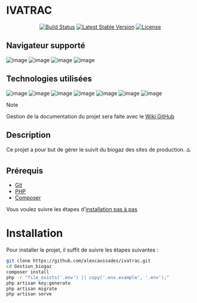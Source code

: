 # IVATRAC 

<p align="center">
<a href="https://github.com/laravel/framework/actions"><img src="https://github.com/laravel/framework/workflows/tests/badge.svg" alt="Build Status"></a>
<a href="https://packagist.org/packages/laravel/framework"><img src="https://img.shields.io/packagist/v/laravel/framework" alt="Latest Stable Version"></a>
<a href="https://packagist.org/packages/laravel/framework"><img src="https://img.shields.io/packagist/l/laravel/framework" alt="License"></a>
</p>

## Navigateur supporté
![image](https://img.shields.io/badge/Firefox_Browser-FF7139?style=for-the-badge&logo=Firefox-Browser&logoColor=white)
![image](https://img.shields.io/badge/Google_Chrome-4285F4?style=for-the-badge&logo=Google-Chrome&logoColor=white)
![image](https://img.shields.io/badge/Opera-FF1B2D?style=for-the-badge&logo=Opera&logoColor=white)
![image](https://img.shields.io/badge/Microsoft_Edge-0078D7?style=for-the-badge&logo=Microsoft-Edge&logoColor=white)

## Technologies utilisées
![image](https://img.shields.io/badge/PHP-777BB4?style=for-the-badge&logo=PHP&logoColor=white)
![image](https://img.shields.io/badge/Laravel-FF2D20?style=for-the-badge&logo=Laravel&logoColor=white)
![image](https://img.shields.io/badge/HTML5-E34F26?style=for-the-badge&logo=HTML5&logoColor=white)
![image](https://img.shields.io/badge/CSS3-1572B6?style=for-the-badge&logo=CSS3&logoColor=white)
![image](https://img.shields.io/badge/JavaScript-F7DF1E?style=for-the-badge&logo=JavaScript&logoColor=black)
![image](https://img.shields.io/badge/Bootstrap-563D7C?style=for-the-badge&logo=Bootstrap&logoColor=white)
![image](https://img.shields.io/badge/Sqlite-003B57?style=for-the-badge&logo=sqlite&logoColor=white)

> [!NOTE]
> Gestion de la documentation du projet sera faite avec le [Wiki GitHub](https://github.com/alexcaussades/Ivatrac/wiki)


## Description
Ce projet a pour but de gérer le suivit du biogaz des sites de production. :hotsprings:

## Prérequis
- [Git](https://git-scm.com/downloads)
- [PHP](https://windows.php.net/download/)
- [Composer](https://getcomposer.org/Composer-Setup.exe)

Vous voulez suivre les étapes d'[installation pas à pas](https://github.com/alexcaussades/Ivatrac/wiki/%5BTech%5D-Installation) 

# Installation
Pour installer le projet, il suffit de suivre les étapes suivantes :

```bash
git clone https://github.com/alexcaussades/ivatrac.git
cd Gestion_biogaz
composer install
php -r "file_exists('.env') || copy('.env.example', '.env');"
php artisan key:generate
php artisan migrate
php artisan serve
````